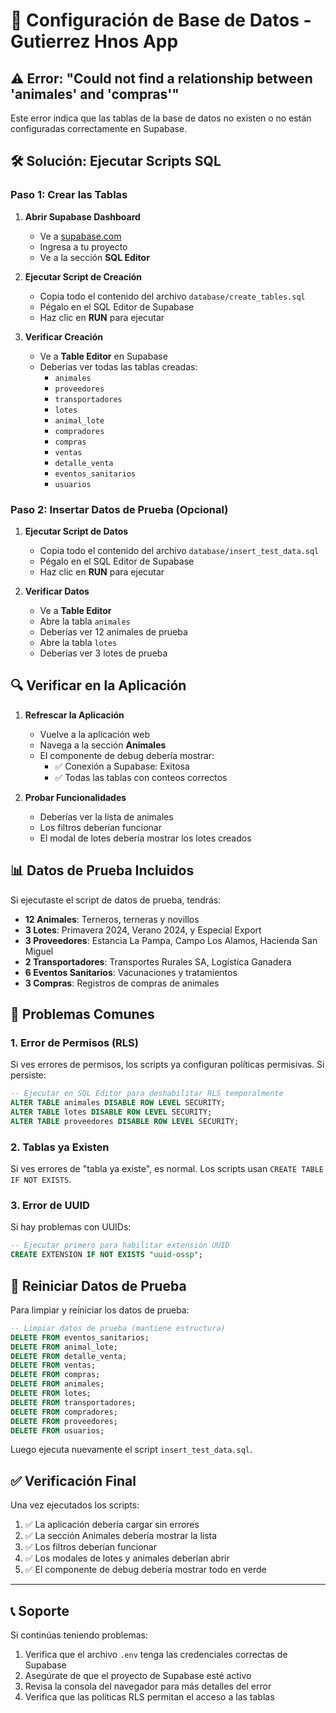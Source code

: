 # 🔧 Configuración de Base de Datos - Gutierrez Hnos App

## ⚠️ Error: "Could not find a relationship between 'animales' and 'compras'"

Este error indica que las tablas de la base de datos no existen o no están configuradas correctamente en Supabase.

## 🛠️ Solución: Ejecutar Scripts SQL

### Paso 1: Crear las Tablas

1. **Abrir Supabase Dashboard**
   - Ve a [supabase.com](https://supabase.com)
   - Ingresa a tu proyecto
   - Ve a la sección **SQL Editor**

2. **Ejecutar Script de Creación**
   - Copia todo el contenido del archivo `database/create_tables.sql`
   - Pégalo en el SQL Editor de Supabase
   - Haz clic en **RUN** para ejecutar

3. **Verificar Creación**
   - Ve a **Table Editor** en Supabase
   - Deberías ver todas las tablas creadas:
     - `animales`
     - `proveedores`
     - `transportadores`
     - `lotes`
     - `animal_lote`
     - `compradores`
     - `compras`
     - `ventas`
     - `detalle_venta`
     - `eventos_sanitarios`
     - `usuarios`

### Paso 2: Insertar Datos de Prueba (Opcional)

1. **Ejecutar Script de Datos**
   - Copia todo el contenido del archivo `database/insert_test_data.sql`
   - Pégalo en el SQL Editor de Supabase
   - Haz clic en **RUN** para ejecutar

2. **Verificar Datos**
   - Ve a **Table Editor** 
   - Abre la tabla `animales`
   - Deberías ver 12 animales de prueba
   - Abre la tabla `lotes`
   - Deberías ver 3 lotes de prueba

## 🔍 Verificar en la Aplicación

1. **Refrescar la Aplicación**
   - Vuelve a la aplicación web
   - Navega a la sección **Animales**
   - El componente de debug debería mostrar:
     - ✅ Conexión a Supabase: Exitosa
     - ✅ Todas las tablas con conteos correctos

2. **Probar Funcionalidades**
   - Deberías ver la lista de animales
   - Los filtros deberían funcionar
   - El modal de lotes debería mostrar los lotes creados

## 📊 Datos de Prueba Incluidos

Si ejecutaste el script de datos de prueba, tendrás:

- **12 Animales**: Terneros, terneras y novillos
- **3 Lotes**: Primavera 2024, Verano 2024, y Especial Export
- **3 Proveedores**: Estancia La Pampa, Campo Los Alamos, Hacienda San Miguel
- **2 Transportadores**: Transportes Rurales SA, Logística Ganadera
- **6 Eventos Sanitarios**: Vacunaciones y tratamientos
- **3 Compras**: Registros de compras de animales

## 🚨 Problemas Comunes

### 1. Error de Permisos (RLS)
Si ves errores de permisos, los scripts ya configuran políticas permisivas. Si persiste:
```sql
-- Ejecutar en SQL Editor para deshabilitar RLS temporalmente
ALTER TABLE animales DISABLE ROW LEVEL SECURITY;
ALTER TABLE lotes DISABLE ROW LEVEL SECURITY;
ALTER TABLE proveedores DISABLE ROW LEVEL SECURITY;
```

### 2. Tablas ya Existen
Si ves errores de "tabla ya existe", es normal. Los scripts usan `CREATE TABLE IF NOT EXISTS`.

### 3. Error de UUID
Si hay problemas con UUIDs:
```sql
-- Ejecutar primero para habilitar extensión UUID
CREATE EXTENSION IF NOT EXISTS "uuid-ossp";
```

## 🔄 Reiniciar Datos de Prueba

Para limpiar y reiniciar los datos de prueba:

```sql
-- Limpiar datos de prueba (mantiene estructura)
DELETE FROM eventos_sanitarios;
DELETE FROM animal_lote;
DELETE FROM detalle_venta;
DELETE FROM ventas;
DELETE FROM compras;
DELETE FROM animales;
DELETE FROM lotes;
DELETE FROM transportadores;
DELETE FROM compradores;
DELETE FROM proveedores;
DELETE FROM usuarios;
```

Luego ejecuta nuevamente el script `insert_test_data.sql`.

## ✅ Verificación Final

Una vez ejecutados los scripts:

1. ✅ La aplicación debería cargar sin errores
2. ✅ La sección Animales debería mostrar la lista
3. ✅ Los filtros deberían funcionar
4. ✅ Los modales de lotes y animales deberían abrir
5. ✅ El componente de debug debería mostrar todo en verde

---

## 📞 Soporte

Si continúas teniendo problemas:

1. Verifica que el archivo `.env` tenga las credenciales correctas de Supabase
2. Asegúrate de que el proyecto de Supabase esté activo
3. Revisa la consola del navegador para más detalles del error
4. Verifica que las políticas RLS permitan el acceso a las tablas
